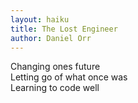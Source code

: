 ```yaml
---
layout: haiku
title: The Lost Engineer
author: Daniel Orr
---
```


Changing ones future<br>
Letting go of what once was<br>
Learning to code well<br>
